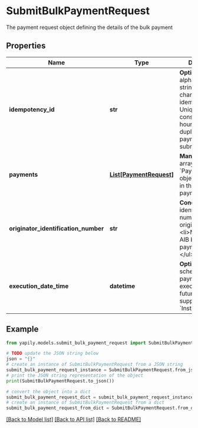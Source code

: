 # SubmitBulkPaymentRequest

The payment request object defining the details of the bulk payment

## Properties

Name | Type | Description | Notes
------------ | ------------- | ------------- | -------------
**idempotency_id** | **str** | __Optional__. An alphanumeric string (1-40 chars) used for idempotency. Unique per consent ID for 24 hours. Prevents duplicate bulk file payment submissions. | [optional] 
**payments** | [**List[PaymentRequest]**](PaymentRequest.md) | __Mandatory__. The array of &#x60;PaymentRequest&#x60; objects to initiate in the bulk payment. | 
**originator_identification_number** | **str** | __Conditional__. The identification number of the originator.&lt;ul&gt;&lt;li&gt;Mandatory for AIB bulk payments&lt;/li&gt;&lt;/ul&gt; | [optional] 
**execution_date_time** | **datetime** | __Optional__. Used to schedule the bulk payment to be executed at a future date if supported by the &#x60;Institution&#x60;. | [optional] 

## Example

```python
from yapily.models.submit_bulk_payment_request import SubmitBulkPaymentRequest

# TODO update the JSON string below
json = "{}"
# create an instance of SubmitBulkPaymentRequest from a JSON string
submit_bulk_payment_request_instance = SubmitBulkPaymentRequest.from_json(json)
# print the JSON string representation of the object
print(SubmitBulkPaymentRequest.to_json())

# convert the object into a dict
submit_bulk_payment_request_dict = submit_bulk_payment_request_instance.to_dict()
# create an instance of SubmitBulkPaymentRequest from a dict
submit_bulk_payment_request_from_dict = SubmitBulkPaymentRequest.from_dict(submit_bulk_payment_request_dict)
```
[[Back to Model list]](../README.md#documentation-for-models) [[Back to API list]](../README.md#documentation-for-api-endpoints) [[Back to README]](../README.md)


